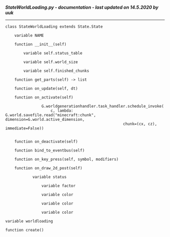 ***StateWorldLoading.py - documentation - last updated on 14.5.2020 by uuk***
___

    class StateWorldLoading extends State.State

        variable NAME

        function __init__(self)

            variable self.status_table

            variable self.world_size

            variable self.finished_chunks

        function get_parts(self) -> list

        function on_update(self, dt)

        function on_activate(self)
                    
                    G.worldgenerationhandler.task_handler.schedule_invoke(
                        c, lambda: G.world.savefile.read("minecraft:chunk", dimension=G.world.active_dimension,
                                                        chunk=(cx, cz), immediate=False))


        function on_deactivate(self)

        function bind_to_eventbus(self)

        function on_key_press(self, symbol, modifiers)

        function on_draw_2d_post(self)

                variable status

                    variable factor

                    variable color

                    variable color

                    variable color

    variable worldloading

    function create()